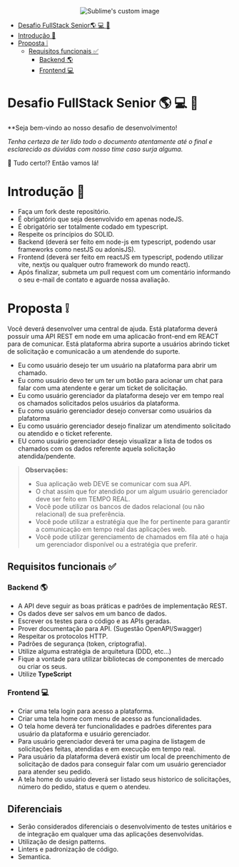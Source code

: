 <p align="center">
  <img src="https://i.postimg.cc/JnWV6rm6/download.png" alt="Sublime's custom image"/>
</p>


- [Desafio FullStack Senior:earth_americas: :computer: :iphone:](#desafio-fullstack-senior-earth_americas-computer-iphone)
- [Introdução :game_die:](#introdução-game_die)
- [Proposta	:grey_exclamation:](#proposta-grey_exclamation)
  - [Requisitos funcionais :white_check_mark:](#requisitos-funcionais-white_check_mark)
    - [Backend :earth_americas:](#backend-earth_americas)
    - [Frontend :computer:](#frontend-computer)




# Desafio FullStack Senior :earth_americas: :computer: :iphone:

**Seja bem-vindo ao nosso desafio de desenvolvimento!

*Tenha certeza de ter lido todo o documento atentamente até o final e esclarecido as dúvidas com nosso time caso surja alguma.*

:rocket: Tudo certo!?  Então vamos lá! 

# Introdução :game_die:

- Faça um fork deste repositório.
-	É obrigatório que seja desenvolvido em apenas nodeJS.
-	É obrigatório ser totalmente codado em typescript.
-	Respeite os princípios do SOLID.
-	Backend (deverá ser feito em node-js em typescript, podendo usar frameworks como nestJS ou adonisJS).
-	Frontend (deverá ser feito em reactJS em typescript, podendo utilizar vite, nextjs ou qualquer outro framework do mundo react).
-	Após finalizar, submeta um pull request com um comentário informando o seu e-mail de contato e aguarde nossa avaliação.

# Proposta :grey_exclamation:

Você deverá desenvolver uma central de ajuda. Está plataforma deverá possuir uma API REST em node em uma aplicacão front-end em REACT para de comunicar.
Está plataforma abrira suporte a usuários abrindo ticket de solicitação e comunicacão a um atendende do suporte.

- Eu como usuário desejo ter um usuário na plataforma para abrir um chamado.
- Eu como usuário devo ter um ter um botão para acionar um chat para falar com uma atendente e gerar um ticket de solicitação.
- Eu como usuário gerenciador da plataforma desejo ver em tempo real os chamados solicitados pelos usuários da plataforma.
- Eu como usuário gerenciador desejo conversar como usuários da plafatorma
- Eu como usuário gerenciador desejo finalizar um atendimento solicitado ou atendido e o ticket referente.
- EU como usuário gerenciador desejo visualizar a lista de todos os chamados com os dados referente aquela solicitação atendida/pendente.


> **Observações:**
> - Sua aplicação web DEVE se comunicar com sua API.
> - O chat assim que for atendido por um algum usuário gerenciador deve ser feito em TEMPO REAL.
> - Você pode utilizar os bancos de dados relacional (ou não relacional) de sua preferência.
> - Você pode utilizar a estratégia que lhe for pertinente para garantir a comunicação em tempo real das aplicações web.
> - Você pode utilizar gerenciamento de chamados em fila até o haja um gerenciador disponível ou a estratégia que preferir.

## Requisitos funcionais :white_check_mark:
### Backend :earth_americas:

- A API deve seguir as boas práticas e padrões de implementação REST.
- Os dados deve ser salvos em um banco de dados.
- Escrever os testes para o código e as APIs geradas.
- Prover documentação para API. (Sugestão OpenAPI/Swagger)
- Respeitar os protocolos HTTP.
- Padrões de segurança (token, criptografia).
- Utilize alguma estratégia de arquitetura (DDD, etc...)
- Fique a vontade para utilizar bibliotecas de componentes de mercado ou criar os seus.
- Utilize **TypeScript**

### Frontend :computer:

- Criar uma tela login para acesso a plataforma.
- Criar uma tela home com menu de acesso as funcionalidades.
- O tela home deverá ter funcionalidades e padrões diferentes para usuário da plataforma e usuário gerenciador.
- Para usuário gerenciador deverá ter uma pagina de listagem de solicitações feitas, atendidas e em execução em tempo real.
- Para usuário da plataforma deverá existir um local de preenchimento de solicitação de dados para conseguir falar com um usuário gerenciador para atender seu pedido.
- A tela home do usuário deverá ser listado seus historico de solicitações, número do pedido, status e quem o atendeu.


## Diferenciais
- Serão considerados diferenciais o desenvolvimento de testes unitários e de integração em qualquer uma das aplicações desenvolvidas.
- Utilização de design patterns.
- Linters e padronização de código.
- Semantica.







